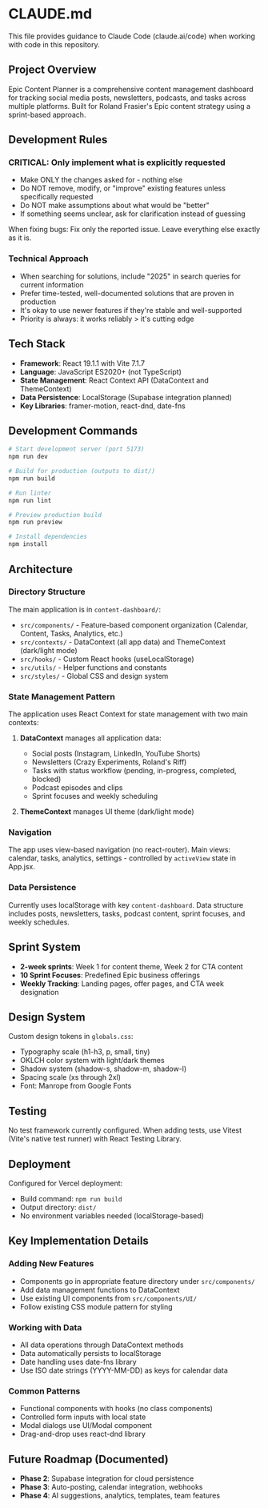 # CLAUDE.md

This file provides guidance to Claude Code (claude.ai/code) when working with code in this repository.

## Project Overview
Epic Content Planner is a comprehensive content management dashboard for tracking social media posts, newsletters, podcasts, and tasks across multiple platforms. Built for Roland Frasier's Epic content strategy using a sprint-based approach.

## Development Rules

### CRITICAL: Only implement what is explicitly requested
- Make ONLY the changes asked for - nothing else
- Do NOT remove, modify, or "improve" existing features unless specifically requested
- Do NOT make assumptions about what would be "better"
- If something seems unclear, ask for clarification instead of guessing

When fixing bugs: Fix only the reported issue. Leave everything else exactly as it is.

### Technical Approach
- When searching for solutions, include "2025" in search queries for current information
- Prefer time-tested, well-documented solutions that are proven in production
- It's okay to use newer features if they're stable and well-supported
- Priority is always: it works reliably > it's cutting edge

## Tech Stack
- **Framework**: React 19.1.1 with Vite 7.1.7
- **Language**: JavaScript ES2020+ (not TypeScript)
- **State Management**: React Context API (DataContext and ThemeContext)
- **Data Persistence**: LocalStorage (Supabase integration planned)
- **Key Libraries**: framer-motion, react-dnd, date-fns

## Development Commands

```bash
# Start development server (port 5173)
npm run dev

# Build for production (outputs to dist/)
npm run build

# Run linter
npm run lint

# Preview production build
npm run preview

# Install dependencies
npm install
```

## Architecture

### Directory Structure
The main application is in `content-dashboard/`:
- `src/components/` - Feature-based component organization (Calendar, Content, Tasks, Analytics, etc.)
- `src/contexts/` - DataContext (all app data) and ThemeContext (dark/light mode)
- `src/hooks/` - Custom React hooks (useLocalStorage)
- `src/utils/` - Helper functions and constants
- `src/styles/` - Global CSS and design system

### State Management Pattern
The application uses React Context for state management with two main contexts:

1. **DataContext** manages all application data:
   - Social posts (Instagram, LinkedIn, YouTube Shorts)
   - Newsletters (Crazy Experiments, Roland's Riff)
   - Tasks with status workflow (pending, in-progress, completed, blocked)
   - Podcast episodes and clips
   - Sprint focuses and weekly scheduling

2. **ThemeContext** manages UI theme (dark/light mode)

### Navigation
The app uses view-based navigation (no react-router). Main views: calendar, tasks, analytics, settings - controlled by `activeView` state in App.jsx.

### Data Persistence
Currently uses localStorage with key `content-dashboard`. Data structure includes posts, newsletters, tasks, podcast content, sprint focuses, and weekly schedules.

## Sprint System
- **2-week sprints**: Week 1 for content theme, Week 2 for CTA content
- **10 Sprint Focuses**: Predefined Epic business offerings
- **Weekly Tracking**: Landing pages, offer pages, and CTA week designation

## Design System
Custom design tokens in `globals.css`:
- Typography scale (h1-h3, p, small, tiny)
- OKLCH color system with light/dark themes
- Shadow system (shadow-s, shadow-m, shadow-l)
- Spacing scale (xs through 2xl)
- Font: Manrope from Google Fonts

## Testing
No test framework currently configured. When adding tests, use Vitest (Vite's native test runner) with React Testing Library.

## Deployment
Configured for Vercel deployment:
- Build command: `npm run build`
- Output directory: `dist/`
- No environment variables needed (localStorage-based)

## Key Implementation Details

### Adding New Features
- Components go in appropriate feature directory under `src/components/`
- Add data management functions to DataContext
- Use existing UI components from `src/components/UI/`
- Follow existing CSS module pattern for styling

### Working with Data
- All data operations through DataContext methods
- Data automatically persists to localStorage
- Date handling uses date-fns library
- Use ISO date strings (YYYY-MM-DD) as keys for calendar data

### Common Patterns
- Functional components with hooks (no class components)
- Controlled form inputs with local state
- Modal dialogs use UI/Modal component
- Drag-and-drop uses react-dnd library

## Future Roadmap (Documented)
- **Phase 2**: Supabase integration for cloud persistence
- **Phase 3**: Auto-posting, calendar integration, webhooks
- **Phase 4**: AI suggestions, analytics, templates, team features